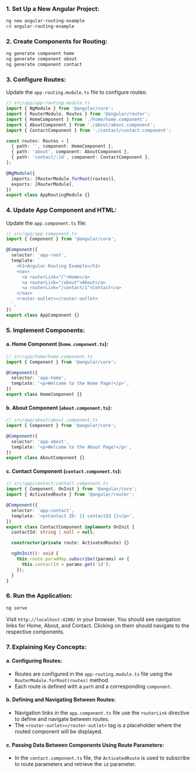### 1. Set Up a New Angular Project:

```bash
ng new angular-routing-example
cd angular-routing-example
```

### 2. Create Components for Routing:

```bash
ng generate component home
ng generate component about
ng generate component contact
```

### 3. Configure Routes:

Update the `app-routing.module.ts` file to configure routes:

```typescript
// src/app/app-routing.module.ts
import { NgModule } from '@angular/core';
import { RouterModule, Routes } from '@angular/router';
import { HomeComponent } from './home/home.component';
import { AboutComponent } from './about/about.component';
import { ContactComponent } from './contact/contact.component';

const routes: Routes = [
  { path: '', component: HomeComponent },
  { path: 'about', component: AboutComponent },
  { path: 'contact/:id', component: ContactComponent },
];

@NgModule({
  imports: [RouterModule.forRoot(routes)],
  exports: [RouterModule],
})
export class AppRoutingModule {}
```

### 4. Update App Component and HTML:

Update the `app.component.ts` file:

```typescript
// src/app/app.component.ts
import { Component } from '@angular/core';

@Component({
  selector: 'app-root',
  template: `
    <h1>Angular Routing Example</h1>
    <nav>
      <a routerLink="/">Home</a>
      <a routerLink="/about">About</a>
      <a routerLink="/contact/1">Contact</a>
    </nav>
    <router-outlet></router-outlet>
  `,
})
export class AppComponent {}
```

### 5. Implement Components:

#### a. Home Component (`home.component.ts`):

```typescript
// src/app/home/home.component.ts
import { Component } from '@angular/core';

@Component({
  selector: 'app-home',
  template: '<p>Welcome to the Home Page!</p>',
})
export class HomeComponent {}
```

#### b. About Component (`about.component.ts`):

```typescript
// src/app/about/about.component.ts
import { Component } from '@angular/core';

@Component({
  selector: 'app-about',
  template: '<p>Welcome to the About Page!</p>',
})
export class AboutComponent {}
```

#### c. Contact Component (`contact.component.ts`):

```typescript
// src/app/contact/contact.component.ts
import { Component, OnInit } from '@angular/core';
import { ActivatedRoute } from '@angular/router';

@Component({
  selector: 'app-contact',
  template: '<p>Contact ID: {{ contactId }}</p>',
})
export class ContactComponent implements OnInit {
  contactId: string | null = null;

  constructor(private route: ActivatedRoute) {}

  ngOnInit(): void {
    this.route.paramMap.subscribe((params) => {
      this.contactId = params.get('id');
    });
  }
}
```

### 6. Run the Application:

```bash
ng serve
```

Visit `http://localhost:4200/` in your browser. You should see navigation links for Home, About, and Contact. Clicking on them should navigate to the respective components.

### 7. Explaining Key Concepts:

#### a. Configuring Routes:

- Routes are configured in the `app-routing.module.ts` file using the `RouterModule.forRoot(routes)` method.
- Each route is defined with a `path` and a corresponding `component`.

#### b. Defining and Navigating Between Routes:

- Navigation links in the `app.component.ts` file use the `routerLink` directive to define and navigate between routes.
- The `<router-outlet></router-outlet>` tag is a placeholder where the routed component will be displayed.

#### c. Passing Data Between Components Using Route Parameters:

- In the `contact.component.ts` file, the `ActivatedRoute` is used to subscribe to route parameters and retrieve the `id` parameter.
